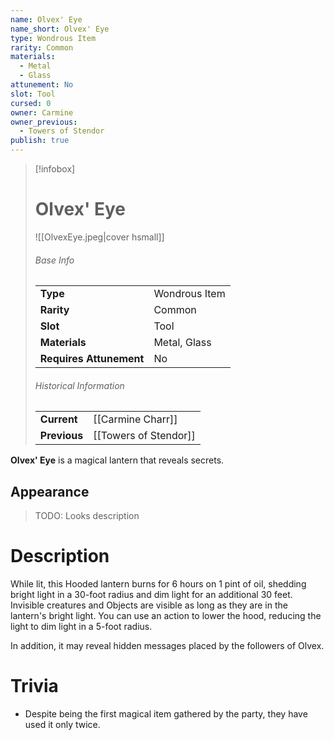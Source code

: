 ```yaml
---
name: Olvex' Eye
name_short: Olvex' Eye
type: Wondrous Item
rarity: Common
materials:
  - Metal
  - Glass
attunement: No
slot: Tool
cursed: 0
owner: Carmine
owner_previous:
  - Towers of Stendor
publish: true
---
```

> [!infobox]  
> # Olvex' Eye
> ![[OlvexEye.jpeg|cover hsmall]]
> ###### Base Info
> | | |
> |---|---|
> | **Type** | Wondrous Item |
> | **Rarity** | Common |
> | **Slot** | Tool |
> | **Materials** | Metal, Glass |
> | **Requires Attunement** | No |
> ###### Historical Information
> | | |
> |---|---|
> | **Current** | [[Carmine Charr]] |
> | **Previous** | [[Towers of Stendor]] |

**Olvex' Eye** is a magical lantern that reveals secrets.
## Appearance
>TODO: Looks description
# Description
While lit, this Hooded lantern burns for 6 hours on 1 pint of oil, shedding bright light in a 30-foot radius and dim light for an additional 30 feet. Invisible creatures and Objects are visible as long as they are in the lantern's bright light. You can use an action to lower the hood, reducing the light to dim light in a 5-foot radius.

In addition, it may reveal hidden messages placed by the followers of Olvex.
# Trivia
- Despite being the first magical item gathered by the party, they have used it only twice.